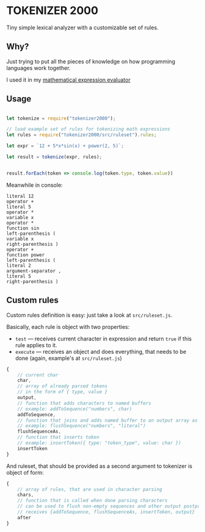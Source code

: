 # TOKENIZER 2000

Tiny simple lexical analyzer with a customizable set of rules.

## Why?

Just trying to put all the pieces of knowledge on how programming languages work together.

I used it in my [mathematical expression evaluator](https://github.com/flerokoo/pi-walks-into-a-bar)

## Usage

```js

let tokenize = require("tokenizer2000");

// load example set of rules for tokenizing math expressions
let rules = require("tokenizer2000/src/ruleset").rules;

let expr = `12 + 5*x*sin(x) + power(2, 5)`;

let result = tokenize(expr, rules);


result.forEach(token => console.log(token.type, token.value))

```

Meanwhile in console: 

```
literal 12
operator +
literal 5
operator *
variable x
operator *
function sin
left-parenthesis (
variable x
right-parenthesis )
operator +
function power
left-parenthesis (
literal 2
argument-separator ,
literal 5
right-parenthesis )
```


## Custom rules

Custom rules definition is easy: just take a look at `src/ruleset.js`.

Basically, each rule is object with two properties:

* `test` — receives current character in expression and return `true` if this rule applies to it.
* `execute` — receives an object and does everything, that needs to be done (again, example's at `src/ruleset.js`)
```js
{
    // current char
    char, 
    // array of already parsed tokens
    // in the form of { type, value }
    output, 
    // function that adds characters to named buffers
    // example: addToSequence("numbers", char)
    addToSequence, 
    // function that joins and adds named buffer to an output array as specified token type
    // example: flushSequence("numbers", "literal")
    flushSequenceAs,
    // function that inserts token
    // example: insertToken({ type: "token_type", value: char })
    insertToken 
}
```

And ruleset, that should be provided as a second argument to tokenizer is object of form: 

```js
{
    // array of rules, that are used in character parsing   
    chars,     
    // function that is called when done parsing characters
    // can be used to flush non-empty sequences and other output postprocessing
    // receives {addToSequence, flushSequenceAs, insertToken, output}
    after 
}
```
